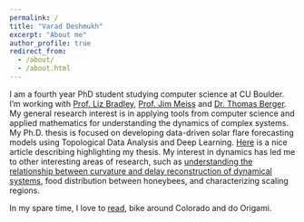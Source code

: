 ```yaml
---
permalink: /
title: "Varad Deshmukh"
excerpt: "About me"
author_profile: true
redirect_from: 
  - /about/
  - /about.html
---
```


I am a fourth year PhD student studying computer science at CU Boulder. I’m working with [Prof. Liz Bradley](https://www.cs.colorado.edu/~lizb/), [Prof. Jim Meiss](https://amath.colorado.edu/faculty/jdm/) and [Dr. Thomas Berger](https://www.colorado.edu/spaceweather/thomas-berger). My general research interest is in applying tools from computer science and applied mathematics for understanding the dynamics of complex systems. My Ph.D. thesis is focused on developing data-driven solar flare forecasting models using Topological Data Analysis and Deep Learning. [Here](https://www.colorado.edu/engineering/2020/05/18/interdisciplinary-research-takes-new-approach-solar-flare-prediction) is a nice article describing highlighting my thesis. My interest in dynamics has led me to other interesting areas of research, such as [understanding the relationship between curvature and delay reconstruction of dynamical systems](https://aip.scitation.org/doi/pdf/10.1063/5.0005890), food distribution between honeybees, and characterizing scaling regions. 

In my spare time, I love to [read](https://www.goodreads.com/user/show/29825333-varad-deshmukh), bike around Colorado and do Origami.
